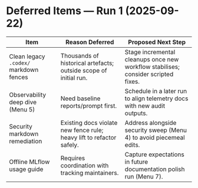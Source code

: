 # Deferred Items — Run 1 (2025-09-22)

| Item | Reason Deferred | Proposed Next Step |
| --- | --- | --- |
| Clean legacy `.codex/` markdown fences | Thousands of historical artefacts; outside scope of initial run. | Stage incremental cleanups once new workflow stabilises; consider scripted fixes. |
| Observability deep dive (Menu 5) | Need baseline reports/prompt first. | Schedule in a later run to align telemetry docs with new audit outputs. |
| Security markdown remediation | Existing docs violate new fence rule; heavy lift to refactor safely. | Address alongside security sweep (Menu 4) to avoid piecemeal edits. |
| Offline MLflow usage guide | Requires coordination with tracking maintainers. | Capture expectations in future documentation polish run (Menu 7). |
